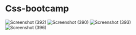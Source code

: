 # Css-bootcamp

![Screenshot (392)](https://github.com/Vansh100602/Css-bootcamp/assets/72141176/0d2a0da9-2f4b-4020-8484-c652670d8c90)
![Screenshot (390)](https://github.com/Vansh100602/Css-bootcamp/assets/72141176/48e29b98-518d-4d67-8fa0-3c35f78ada0f)
![Screenshot (393)](https://github.com/Vansh100602/Css-bootcamp/assets/72141176/704aedc6-985c-41b9-9543-59c23ff13ac0)
![Screenshot (396)](https://github.com/Vansh100602/Css-bootcamp/assets/72141176/d62a9db8-0604-4f0c-b619-eee122d51396)
